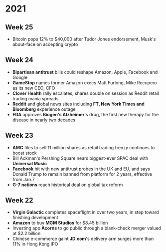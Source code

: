 # 2021
## Week 25
- Bitcoin pops 12% to $40,000 after Tudor Jones endorsement, Musk's about-face on accepting crypto

## Week 24
- **Bipartisan antitrust** bills could reshape Amazon, Apple, Facebook and Google
- **GameStop** names former Amazon execs Matt Furlong, Mike Recupero as its new CEO, CFO
- **Clover Health** rally escalates, shares double on session as Reddit retail trading mania spreads
- **Reddit** and global news sites including **FT, New York Times and Bloomberg** experience outage
- **FDA** approves **Biogen's Alzheimer**'s drug, the first new therapy for the disease in nearly two decades

## Week 23
- **AMC** files to sell 11 million shares as retail trading frenzy continues to boost stock
- Bill Ackman's Pershing Square nears biggest-ever SPAC deal with **Universal Music**
- **Facebook** hit with new antitrust probes in the UK and EU, and says Donald Trump to remain banned from platform for 2 years, effective from Jan.7
- **G-7 nations** reach historical deal on global tax reform

## Week 22
- **Virgin Galactic** completes spaceflight in over two years, in step toward finishing development
- **Amazon** to buy **MGM Studios** for $8.45 billion
- Investing app **Acorns** to go public through a blank-check merger valued at $2.2 billion
- Chinese e-commerce gaint **JD.com**'s delivery arm surges more than 11% in Hong Kong IPO
